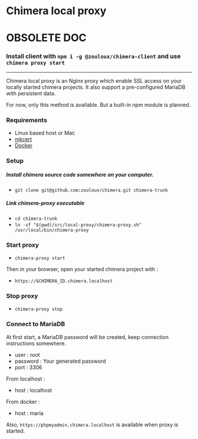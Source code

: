 # Chimera local proxy

# OBSOLETE DOC
### Install client with `npm i -g @zouloux/chimera-client` and use `chimera proxy start`

---

Chimera local proxy is an Nginx proxy which enable SSL access on your locally
started chimera projects.
It also support a pre-configured MariaDB with persistent data.

For now, only this method is available. But a built-in npm module is planned.

### Requirements

- Linux based host or Mac
- [mkcert](https://github.com/FiloSottile/mkcert)
- [Docker](https://docs.docker.com/get-docker/)

### Setup

##### Install chimera source code somewhere on your computer.
- `git clone git@github.com:zouloux/chimera.git chimera-trunk`

##### Link chimera-proxy executable 
- `cd chimera-trunk`
- `ln -sf "$(pwd)/src/local-proxy/chimera-proxy.sh" /usr/local/bin/chimera-proxy`

### Start proxy

- `chimera-proxy start`

Then in your browser, open your started chimera project with :
- `https://$CHIMERA_ID.chimera.localhost`

### Stop proxy

- `chimera-proxy stop`
  
### Connect to MariaDB

At first start, a MariaDB password will be created, keep connection instructions
somewhere.

- user : root
- password : Your generated password
- port : 3306

From localhost :
- host : localhost

From docker :
- host : maria

Also, `https://phpmyadmin.chimera.localhost` is available when proxy is started.